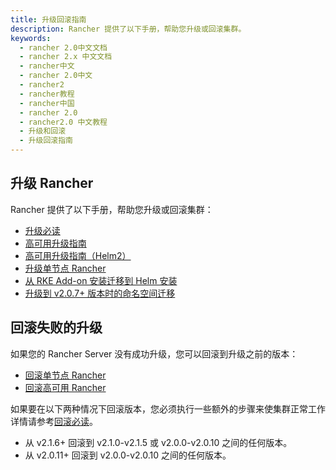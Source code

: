 ```yaml
---
title: 升级回滚指南
description: Rancher 提供了以下手册，帮助您升级或回滚集群。
keywords:
  - rancher 2.0中文文档
  - rancher 2.x 中文文档
  - rancher中文
  - rancher 2.0中文
  - rancher2
  - rancher教程
  - rancher中国
  - rancher 2.0
  - rancher2.0 中文教程
  - 升级和回滚
  - 升级回滚指南
---
```


## 升级 Rancher

Rancher 提供了以下手册，帮助您升级或回滚集群：

- [升级必读](/docs/rancher2/installation_new/upgrades-rollbacks/upgrades/_index)
- [高可用升级指南](/docs/rancher2/installation_new/upgrades-rollbacks/upgrades/ha/_index)
- [高可用升级指南（Helm2）](/docs/rancher2/installation_new/upgrades-rollbacks/upgrades/ha/helm2/_index)
- [升级单节点 Rancher](/docs/rancher2/installation_new/upgrades-rollbacks/upgrades/namespace-migration/_index)
- [从 RKE Add-on 安装迁移到 Helm 安装](/docs/rancher2/installation_new/upgrades-rollbacks/upgrades/migrating-from-rke-add-on/_index)
- [升级到 v2.0.7+ 版本时的命名空间迁移](/docs/rancher2/installation_new/upgrades-rollbacks/upgrades/namespace-migration/_index)

## 回滚失败的升级

如果您的 Rancher Server 没有成功升级，您可以回滚到升级之前的版本：

- [回滚单节点 Rancher](/docs/rancher2/upgrades/rollbacks/single-node-rollbacks/_index)
- [回滚高可用 Rancher](/docs/rancher2/upgrades/rollbacks/ha-server-rollbacks/_index)

如果要在以下两种情况下回滚版本，您必须执行一些额外的步骤来使集群正常工作详情请参考[回滚必读](/docs/rancher2/upgrades/rollbacks/_index)。

- 从 v2.1.6+ 回滚到 v2.1.0-v2.1.5 或 v2.0.0-v2.0.10 之间的任何版本。
- 从 v2.0.11+ 回滚到 v2.0.0-v2.0.10 之间的任何版本。
